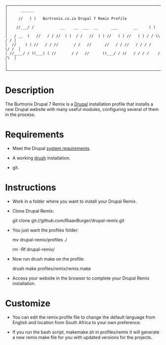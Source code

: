     ┌──────────────────────────────────────────────────────────────────────────┐
    │      ______                                                              │
    │     //   ) )   Burtronix.co.za Drupal 7 Remix Profile                    │
    │    //___/ /            __    __  ___  __      ___       __     ( )       │
    │   / __  (   //   / / //  ) )  / /   //  ) ) //   ) ) //   ) ) / / \\ / / │
    │  //    ) ) //   / / //       / /   //      //   / / //   / / / /   \/ /  │
    │ //____/ / ((___( ( //       / /   //      ((___/ / //   / / / /    / /\  │
    │                                                                          │
    └──────────────────────────────────────────────────────────────────────────┘

Description
===========
The Burtronix Drupal 7 Remix is a [Drupal](http://drupal.org) installation
profile that installs a new Drupal website with many useful modules, configuring
several of them in the process.

Requirements
============
- Meet the Drupal [system requirements](https://drupal.org/requirements).

- A working [drush](https://drupal.org/project/drush) installation.

- git.

Instructions
============

- Work in a folder where you want to install your Drupal Remix.

- Clone Drupal Remix:

    git clone git://github.com/RiaanBurger/drupal-remix.git

- You just want the profiles folder:

    mv drupal-remix/profiles ./

    rm -Rf drupal-remix/

- Now run drush make on the profile:

    drush make profiles/remix/remix.make

- Access your website in the browser to complete your Drupal Remix installation.

Customize
=========

- You can edit the remix.profile file to change the default language from English and location from South Africa to your own preference.

- If you run the bash script, makemake.sh in profiles/remix it will generate a new remix.make file for you with updated versions for the projects.